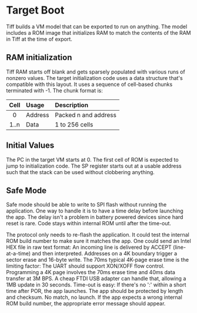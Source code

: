 # Target Boot

Tiff builds a VM model that can be exported to run on anything. The model includes a ROM image that initializes RAM to match the contents of the RAM in Tiff at the time of export.

## RAM initialization

Tiff RAM starts off blank and gets sparsely populated with various runs of nonzero values. The target initialization code uses a data structure that's compatible with this layout. It uses a sequence of cell-based chunks terminated with -1. The chunk format is:

| Cell | Usage   | Description                                  |
|:----:|:--------|:---------------------------------------------|
| 0    | Address | Packed n and address                         |
| 1..n | Data    | 1 to 256 cells                               |

## Initial Values

The PC in the target VM starts at 0. The first cell of ROM is expected to jump to initialization code.
The SP register starts out at a usable address such that the stack can be used without clobbering anything.

## Safe Mode

Safe mode should be able to write to SPI flash without running the application.
One way to handle it is to have a time delay before launching the app.
The delay isn't a problem in battery powered devices since hard reset is rare.
Code stays within internal ROM until after the time-out.

The protocol only needs to re-flash the application.
It could test the internal ROM build number to make sure it matches the app.
One could send an Intel HEX file in raw text format:
An incoming line is delivered by ACCEPT (line-at-a-time) and then interpreted.
Addresses on a 4K boundary trigger a sector erase and 16-byte write.
The 70ms typical 4K-page erase time is the limiting factor:
The UART should support XON/XOFF flow control.
Programming a 4K page involves the 70ms erase time and 40ms data transfer at 3M BPS.
A cheap FTDI USB adapter can handle that, allowing a 1MB update in 30 seconds.
Time-out is easy: If there's no ':' within a short time after POR, the app launches.
The app should be protected by length and checksum. No match, no launch.
If the app expects a wrong internal ROM build number, the appropriate error message should appear.
